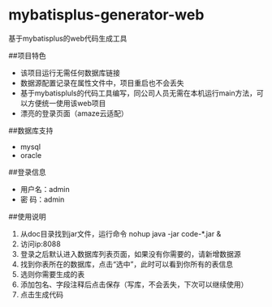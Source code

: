# mybatisplus-generator-web
基于mybatisplus的web代码生成工具

##项目特色
- 该项目运行无需任何数据库链接
- 数据源配置记录在属性文件中，项目重启也不会丢失
- 基于mybatispluls的代码工具编写，同公司人员无需在本机运行main方法，可以方便统一使用该web项目
- 漂亮的登录页面（amaze云适配）

##数据库支持
* mysql
* oracle

##登录信息
* 用户名：admin
* 密  码：admin


##使用说明
1. 从doc目录找到jar文件，运行命令 nohup java -jar code-*.jar &
2. 访问ip:8088
2. 登录之后默认进入数据库列表页面，如果没有你需要的，请新增数据源
4. 找到你表所在的数据库，点击“选中”，此时可以看到你所有的表信息
6. 选则你需要生成的表
7. 添加包名、字段注释后点击保存（写库，不会丢失，下次可以继续使用）
8. 点击生成代码
